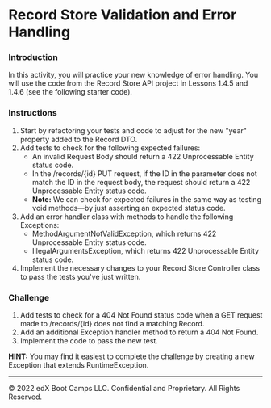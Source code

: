 # Record Store Validation and Error Handling

### Introduction

In this activity, you will practice your new knowledge of error handling. You will use the code from the Record Store API project in Lessons 1.4.5 and 1.4.6 (see the following starter code).

### Instructions

1. Start by refactoring your tests and code to adjust for the new "year" property added to the Record DTO.
2. Add tests to check for the following expected failures:
   - An invalid Request Body should return a 422 Unprocessable Entity status code.
   - In the /records/{id} PUT request, if the ID in the parameter does not match the ID in the request body, the request should return a 422 Unprocessable Entity status code.
   - **Note:** We can check for expected failures in the same way as testing void methods—by just asserting an expected status code.
3. Add an error handler class with methods to handle the following Exceptions:
   - MethodArgumentNotValidException, which returns 422 Unprocessable Entity status code.
   - IllegalArgumentsException, which returns 422 Unprocessable Entity status code.
4. Implement the necessary changes to your Record Store Controller class to pass the tests you've just written.

### Challenge

1. Add tests to check for a 404 Not Found status code when a GET request made to /records/{id} does not find a matching Record.
2. Add an additional Exception handler method to return a 404 Not Found.
3. Implement the code to pass the new test.

**HINT:** You may find it easiest to complete the challenge by creating a new Exception that extends RuntimeException.


---

© 2022 edX Boot Camps LLC. Confidential and Proprietary. All Rights Reserved.
